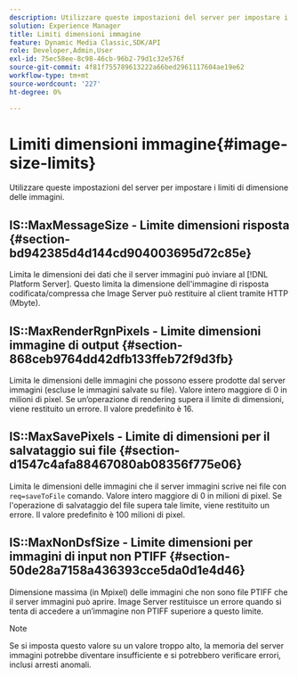 ```yaml
---
description: Utilizzare queste impostazioni del server per impostare i limiti di dimensione delle immagini.
solution: Experience Manager
title: Limiti dimensioni immagine
feature: Dynamic Media Classic,SDK/API
role: Developer,Admin,User
exl-id: 75ec58ee-8c98-46cb-96b2-79d1c32e576f
source-git-commit: 4f81f755789613222a66bed2961117604ae19e62
workflow-type: tm+mt
source-wordcount: '227'
ht-degree: 0%

---
```


# Limiti dimensioni immagine{#image-size-limits}

Utilizzare queste impostazioni del server per impostare i limiti di dimensione delle immagini.

## IS::MaxMessageSize - Limite dimensioni risposta {#section-bd942385d4d144cd904003695d72c85e}

Limita le dimensioni dei dati che il server immagini può inviare al [!DNL Platform Server]. Questo limita la dimensione dell&#39;immagine di risposta codificata/compressa che Image Server può restituire al client tramite HTTP (Mbyte).

## IS::MaxRenderRgnPixels - Limite dimensioni immagine di output {#section-868ceb9764dd42dfb133ffeb72f9d3fb}

Limita le dimensioni delle immagini che possono essere prodotte dal server immagini (escluse le immagini salvate su file). Valore intero maggiore di 0 in milioni di pixel. Se un’operazione di rendering supera il limite di dimensioni, viene restituito un errore. Il valore predefinito è 16.

## IS::MaxSavePixels - Limite di dimensioni per il salvataggio sui file {#section-d1547c4afa88467080ab08356f775e06}

Limita le dimensioni delle immagini che il server immagini scrive nei file con `req=saveToFile` comando. Valore intero maggiore di 0 in milioni di pixel. Se l&#39;operazione di salvataggio del file supera tale limite, viene restituito un errore. Il valore predefinito è 100 milioni di pixel.

## IS::MaxNonDsfSize - Limite dimensioni per immagini di input non PTIFF {#section-50de28a7158a436393cce5da0d1e4d46}

Dimensione massima (in Mpixel) delle immagini che non sono file PTIFF che il server immagini può aprire. Image Server restituisce un errore quando si tenta di accedere a un’immagine non PTIFF superiore a questo limite.

>[!NOTE]
>
>Se si imposta questo valore su un valore troppo alto, la memoria del server immagini potrebbe diventare insufficiente e si potrebbero verificare errori, inclusi arresti anomali.
